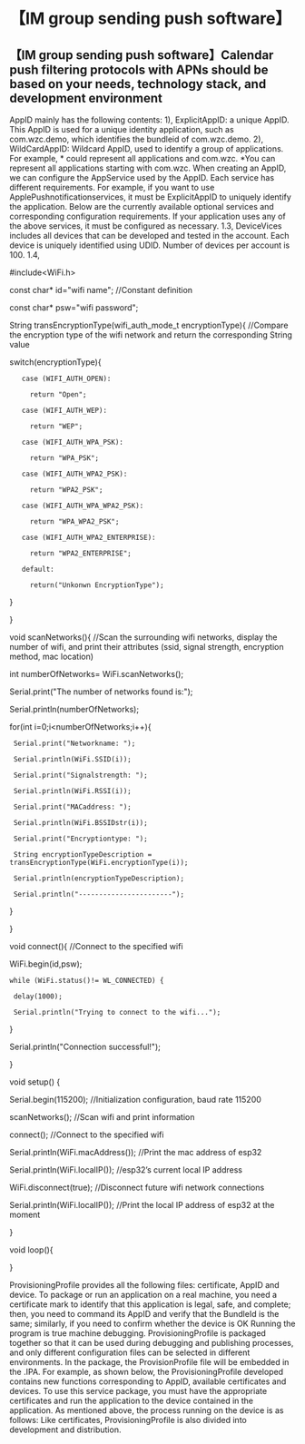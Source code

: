 # 【IM group sending push software】

## 【IM group sending push software】Calendar push filtering protocols with APNs should be based on your needs, technology stack, and development environment


AppID mainly has the following contents: 1), ExplicitAppID: a unique AppID. This AppID is used for a unique identity application, such as com.wzc.demo, which identifies the bundleid of com.wzc.demo. 2), WildCardAppID: Wildcard AppID, used to identify a group of applications. For example, * could represent all applications and com.wzc. *You can represent all applications starting with com.wzc. When creating an AppID, we can configure the AppService used by the AppID. Each service has different requirements. For example, if you want to use ApplePushnotificationservices, it must be ExplicitAppID to uniquely identify the application. Below are the currently available optional services and corresponding configuration requirements. If your application uses any of the above services, it must be configured as necessary. 1.3, DeviceVices includes all devices that can be developed and tested in the account. Each device is uniquely identified using UDID. Number of devices per account is 100. 1.4,

#include<WiFi.h>

 

const char* id="wifi name"; //Constant definition

const char* psw="wifi password";

 

String transEncryptionType(wifi_auth_mode_t encryptionType){ //Compare the encryption type of the wifi network and return the corresponding String value

   switch(encryptionType){

       case (WIFI_AUTH_OPEN):

         return "Open";

       case (WIFI_AUTH_WEP):

         return "WEP";

       case (WIFI_AUTH_WPA_PSK):

         return "WPA_PSK";

       case (WIFI_AUTH_WPA2_PSK):

         return "WPA2_PSK";

       case (WIFI_AUTH_WPA_WPA2_PSK):

         return "WPA_WPA2_PSK";

       case (WIFI_AUTH_WPA2_ENTERPRISE):

         return "WPA2_ENTERPRISE";

       default:

         return("Unkonwn EncryptionType");

   }

}

 

void scanNetworks(){ //Scan the surrounding wifi networks, display the number of wifi, and print their attributes (ssid, signal strength, encryption method, mac location)

   int numberOfNetworks= WiFi.scanNetworks();

   Serial.print("The number of networks found is:");

   Serial.println(numberOfNetworks);

   for(int i=0;i<numberOfNetworks;i++){

     Serial.print("Networkname: ");

     Serial.println(WiFi.SSID(i));

     Serial.print("Signalstrength: ");

     Serial.println(WiFi.RSSI(i));

     Serial.print("MACaddress: ");

     Serial.println(WiFi.BSSIDstr(i));

     Serial.print("Encryptiontype: ");

     String encryptionTypeDescription = transEncryptionType(WiFi.encryptionType(i));

     Serial.println(encryptionTypeDescription);

     Serial.println("-----------------------");

   }

}

 

void connect(){ //Connect to the specified wifi

   WiFi.begin(id,psw);

    while (WiFi.status()!= WL_CONNECTED) {

     delay(1000);

     Serial.println("Trying to connect to the wifi...");

   }

   Serial.println("Connection successful!");

}

 

void setup() {

   Serial.begin(115200); //Initialization configuration, baud rate 115200

   scanNetworks(); //Scan wifi and print information

   connect(); //Connect to the specified wifi

   Serial.println(WiFi.macAddress()); //Print the mac address of esp32

   Serial.println(WiFi.localIP()); //esp32’s current local IP address

   WiFi.disconnect(true); //Disconnect future wifi network connections

   Serial.println(WiFi.localIP()); //Print the local IP address of esp32 at the moment

}

 

void loop(){

  

}


ProvisioningProfile provides all the following files: certificate, AppID and device. To package or run an application on a real machine, you need a certificate mark to identify that this application is legal, safe, and complete; then, you need to command its AppID and verify that the BundleId is the same; similarly, if you need to confirm whether the device is OK Running the program is true machine debugging. ProvisioningProfile is packaged together so that it can be used during debugging and publishing processes, and only different configuration files can be selected in different environments. In the package, the ProvisionProfile file will be embedded in the .IPA. For example, as shown below, the ProvisioningProfile developed contains new functions corresponding to AppID, available certificates and devices. To use this service package, you must have the appropriate certificates and run the application to the device contained in the application. As mentioned above, the process running on the device is as follows: Like certificates, ProvisioningProfile is also divided into development and distribution.